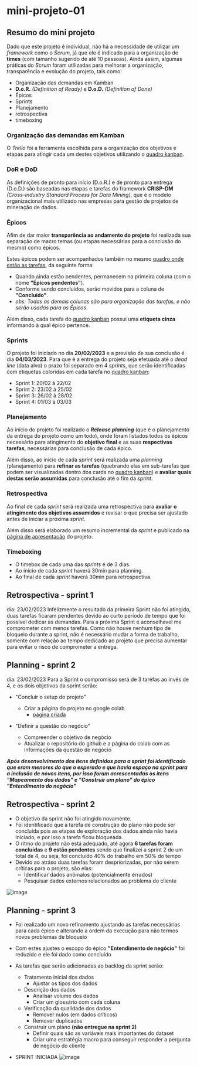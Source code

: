 # mini-projeto-01
## Resumo do mini projeto

Dado que este projeto é individual, não há a necessidade de utilizar um *framework* como o *Scrum*, já que ele é indicado para a organização de **times** (com tamanho sugerido de até 10 pessoas). Ainda assim, algumas práticas do *Scrum* foram utilizadas para melhorar a organização, transparência e evolução do projeto, tais como:

* Organização das demandas em Kamban
* **D.o.R.** *(Definition of Ready)* e **D.o.D.** *(Definition of Done)*
* Épicos
* Sprints
* Planejamento
* retrospectiva
* timeboxing
	
### Organização das demandas em Kamban
O *Trello* foi a ferramenta escolhida para a organização dos objetivos e etapas para atingir cada um destes objetivos utilizando o [quadro kanban](https://trello.com/b/LTEN26SQ/mini-projeto-01).
	
### DoR e DoD
As definições de pronto para início (D.o.R.) e de pronto para entrega (D.o.D.) são baseadas nas etapas e tarefas do framework **CRISP-DM** *(Cross-industry Standard Process for Data Mining)*, que é o modelo organizacional mais utilizado nas empresas para gestão de projetos de mineração de dados.
	
### Épicos
Afim de dar maior **transparência ao andamento do projeto** foi realizada sua separação de macro temas (ou etapas necessárias para a conclusão do mesmo) como épicos.

Estes épicos podem ser acompanhados também no mesmo [quadro onde estão as tarefas](https://trello.com/b/LTEN26SQ/mini-projeto-01), da seguinte forma:
* Quando ainda estão pendentes, permanecem na primeira coluna (com o nome **"Épicos pendentes"**).
* Conforme sendo concluídos, serão movidos para a coluna de **"Concluído"**.
* *obs: Todas as demais colunas são para organização das tarefas, e não serão usadas para os Épicos*.

Além disso, cada tarefa do [quadro kanban](https://trello.com/b/LTEN26SQ/mini-projeto-01) possui uma **etiqueta cinza** informando à qual épico pertence.

### Sprints
O projeto foi iniciado no dia **20/02/2023** e a previsão de sua conclusão é dia **04/03/2023**.
Para que é a entrega do projeto seja efetuada até o *dead line* (data alvo) o prazo foi separado em 4 _sprints_, que serão identificadas com etiquetas coloridas em cada tarefa no [quadro kanban](https://trello.com/b/LTEN26SQ/mini-projeto-01):
* Sprint 1: 20/02 à 22/02
* Sprint 2: 23/02 à 25/02
* Sprint 3: 26/02 à 28/02
* Sprint 4: 01/03 à 03/03

### Planejamento
Ao início do projeto foi realizado o ***Release planning*** (que é o planejamento da entrega do projeto como um todo), onde foram listados todos os épicos necessário para atingimento do **objetivo final** e as suas **respectivas tarefas**, necessárias para conclusão de cada épico.

Além disso, ao início de cada *sprint* será realizada uma *planning* (planejamento) para **refinar as tarefas** (quebrando elas em sub-tarefas que podem ser visualizadas dentro dos cards no [quadro kanban](https://trello.com/b/LTEN26SQ/mini-projeto-01)) e **avaliar quais destas serão assumidas** para conclusão até o fim da *sprint*.
	
### Retrospectiva
Ao final de cada *sprint* será realizada uma retrospectiva para **avaliar o atingimento dos objetivos assumidos** e revisar o que precisa ser ajustado antes de iniciar a próxima *sprint*.

Além disso será elaborado um resumo incremental da *sprint* e publicado na [página de apresentação](https://github.com/lauroPereira/mini-projeto-01/README.md) do projeto.
	
### Timeboxing
* O timebox de cada uma das *sprints* é de 3 dias.
* Ao início de cada *sprint* haverá 30min para planning.
* Ao final de cada *sprint* haverá 30min para retrospectiva.

## Retrospectiva - sprint 1
dia: 23/02/2023
Infelizmente o resultado da primeira Sprint não foi atingido, duas tarefas ficaram pendentes devido ao curto período de tempo que foi possível dedicar às demandas.
Para a próxima Sprint é aconselhavel me comprometer com menos tarefas. Como não houve nenhum tipo de bloqueio durante a sprint, não é necessário mudar a forma de trabalho, somente com relação ao tempo dedicado ao projeto que precisa aumentar para evitar o risco de comprometer a entrega.

## Planning - sprint 2
dia: 23/02/2023
Para a Sprint o compromisso será de 3 taréfas ao invés de 4, e os dois objetivos da sprint serão:

* "Concluir o setup do projeto"
	* Criar a página do projeto no google colab
		* [página criada](https://colab.research.google.com/drive/1NR44I_VQvKYv11ShGCELIqZ3hS0iSzme#scrollTo=pHrzyRWmRmBK)

* "Definir a questão do negócio"
	* Compreender o objetivo de negócio
	* Atualizar o repositório do github e a página do colab com as informações da questão de negócio

***Após desenvolvimento dos itens definidos para a sprint foi identificado que eram menores do que o esperado e que havia espaço na sprint para a inclusão de novos itens, por isso foram acrescentadas os itens "Mapeamento dos dados" e "Construir um plano" do épico "Entendimento do negócio"***

## Retrospectiva - sprint 2

* O objetivo da sprint não foi atingido novamente.
* Foi identificado que a tarefa de construção do plano não pode ser concluída pois as etapas de exploração dos dados ainda não havia iniciado, e por isso a tarefa ficou bloqueada.
* O ritmo do projeto não está adequado, até agora **6 tarefas foram concluídas** e **9 estão pendentes** sendo que finalizei a sprint 2 de um total de 4, ou seja, foi concluído 40% do trabalho em 50% do tempo
* Devido ao atráso duas tarefas foram despriorizadas, por não serem críticas para o projeto, são elas:
	* Identificar dados anômalos (potencialmente errados)
	* Pesquisar dados externos relacionados ao problema do cliente

![image](https://user-images.githubusercontent.com/16515641/221435573-4f30f563-9a1d-4ae6-a53c-565540017082.png)

## Planning - sprint 3
* Foi realizado um novo refinamento ajustando as tarefas necessárias para cada épico e alterando a ordem da execução para não termos novos problemas de bloqueio
* Com estes ajustes o escopo do épico **"Entendimento de negócio"** foi reduzido e ele foi dado como concluído

* As tarefas que serão adicionadas ao backlog da sprint serão:
	* Tratamento inicial dos dados
		* Ajustar os tipos dos dados
	* Descrição dos dados
		* Analisar volume dos dados
		* Criar um glossário com cada coluna
	* Verificação da qualidade dos dados
		* Remover nulos (em dados críticos)
		* Remover duplicados
	* Construir um plano **(não entregue na sprint 2)**
		* Definir quais são as variáveis mais importantes do dataset
		* Criar uma estratégia macro para conseguir responder a pergunta de negócio do cliente
* SPRINT INICIADA
![image](https://user-images.githubusercontent.com/16515641/221435942-acc5fa8b-7882-46fe-9f7d-bee29b6c9ead.png)
 

